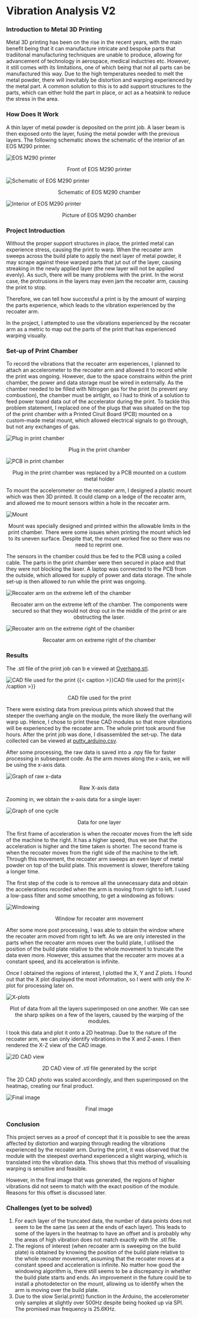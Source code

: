 # Vibration Analysis V2
### Introduction to Metal 3D Printing
Metal 3D printing has been on the rise in the recent years, with the main benefit being that it can manufacture intricate and bespoke parts that tradiitonal manufacturing techniques are unable to produce, allowing for advancement of technology in aerospace, medical inductries etc.
However, it still comes with its limitations, one of which being that not all parts can be manufactured this way. Due to the high temperatures needed to melt the metal powder, there will inevitably be distortion and warping experienced by the metal part. A common solution to this is to add
support structures to the parts, which can either hold the part in place, or act as a heatsink to reduce the stress in the area.

### How Does It Work
A thin layer of metal powder is deposited on the print job. A laser beam is then exposed onto the layer, fusing the metal powder with the previous layers.
The following schematic shows the schematic of the interior of an EOS M290 printer.

![EOS M290 printer](<./Photos/EOS M290.jpeg>)
<figcaption align = "center">Front of EOS M290 printer</figcaption>

![Schematic of EOS M290 printer](<./Photos/EOSM290 schematic.png>)
<figcaption align = "center">Schematic of EOS M290 chamber</figcaption>

![Interior of EOS M290 printer](<./Photos/M290 interior.png>)
<figcaption align = "center">Picture of EOS M290 chamber</figcaption>

### Project Introduction
Without the proper support structures in place, the printed metal can experience stress, causing the print to warp. When the recoater arm sweeps across the build plate to apply the next layer of metal powder, it may scrape against these warped parts that jut out of the layer, causing streaking in the newly applied layer (the new layer will not be applied evenly).
As such, there will be many problems with the print. In the worst case, the protrusions in the layers may even jam the recoater arm, causing the print to stop.

Therefore, we can tell how successful a print is by the amount of warping the parts experience, which leads to the vibration experienced by the recoater arm.

In the project, I attempted to use the vibrations experienced by the recoater arm as a metric to map out the parts of the print that has experienced warping visually.

### Set-up of Print Chamber 

To record the vibrations that the recoater arm experiences, I planned to attach an accelerometer to the recoater arm and allowed it to record while the print was ongoing. However, due to the space constrains within the print chamber, the power and data storage must be wired in externally.
As the chamber needed to be filled with Nitrogen gas for the print (to prevent any combustion), the chamber must be airtight, so I had to think of a solution to feed power toand data out of the accelerator during the print.
To tackle this problem statement, I replaced one of the plugs that was situated on the top of the print chamber with a Printed Ciruit Board (PCB) mounted on a custom-made metal mount, which allowed electrical signals to go through, but not any exchanges of gas.

![Plug in print chamber](<./Photos/Plug.png>)
<figcaption align = "center">Plug in the print chamber</figcaption>

![PCB in print chamber](<./Photos/PCB.png>)
<figcaption align = "center">Plug in the print chamber was replaced by a PCB mounted on a custom metal holder</figcaption>

To mount the accelerometer on the recoater arm, I designed a plastic mount which was then 3D printed. It could clamp on a ledge of the recoater arm, and allowed me to mount sensors within a hole in the recoater arm.

![Mount](<./Photos/Mount.png>)
<figcaption align = "center">Mount was specially designed and printed within the allowable limits in the print chamber. There were some issues when printing the mount which led to its uneven surface. Despite that, the mount worked fine so there was no need to reprint one.</figcaption>

The sensors in the chamber could thus be fed to the PCB using a coiled cable. The parts in the print chamber were then secured in place and that they were not blocking the laser. A laptop was connected to the PCB from the outside, which allowed for supply of power and data storage. The whole set-up is then allowed to run while the print was ongoing.

![Recoater arm on the extreme left of the chamber](<./Photos/Arm on left.png>)
<figcaption align = "center">Recoater arm on the extreme left of the chamber. The components were secured so that they would not drop out in the middle of the print or are obstructing the laser.</figcaption>

![Recoater arm on the extreme right of the chamber](<./Photos/Arm on right.png>)
<figcaption align = "center">Recoater arm on extreme right of the chamber</figcaption>

### Results

The .stl file of the print job can b e viewed at [Overhang.stl](<./Photos/Overhang.stl>).

![CAD file used for the print](<./Photos/CAD_file.png>)
{{< caption >}}CAD file used for the print{{< /caption >}}
<figcaption align = "center">CAD file used for the print</figcaption>


There were existing data from previous prints which showed that the steeper the overhang angle on the module, the more likely the overhang will warp up. Hence, I chose to print these CAD modules so that more vibrations will be experienced by the recoater arm.
The whole print took around five hours. After the print job was done, I disassembled the set-up. The data collected can be viewed at [putty_arduino.csv](<./putty_arduino.csv>).

After some processing, the raw data is saved into a .npy file for faster processing in subsequent code. As the arm moves along the x-axis, we will be using the x-axis data.

![Graph of raw x-data](<./Photos/Raw image graph.png>)
<figcaption align = "center">Raw X-axis data</figcaption>

Zooming in, we obtain the x-axis data for a single layer:

![Graph of one cycle](<./Photos/One cycle.png>)
<figcaption align = "center">Data for one layer</figcaption>

The first frame of acceleration is when the recoater moves from the left side of the machine to the right. It has a higher speed, thus we see that the acceleration is higher and the time taken is shorter. The second frame is when the recoater moves from the right side of the 
machine to the left. Through this movement, the recoater arm sweeps an even layer of metal powder on top of the build plate. This movement is slower, therefore taking a longer time.

The first step of the code is to remove all the unnecessary data and obtain the accelerations recorded when the arm is moving from right to left. I used a low-pass filter and some smoothing, to get a windowing as follows:

![Windowing](<./Photos/Windowing.png>)
<figcaption align = "center">Window for recoater arm movement</figcaption>

After some more post processing, I was able to obtain the window where the recoater arm moved from right to left. As we are only interested in the parts when the recoater arm moves over the build plate, I utilised the position of the build plate relative to the whole movement to truncate the data even more. However,
this assumes that the recoater arm moves at a constant speed, and its acceleration is infinite.

Once I obtained the regions of interest, I plotted the X, Y and Z plots. I found out that the X plot displayed the most information, so I went with only the X-plot for processing later on.

![X-plots](<./Photos/X-axis plot.png>)
<figcaption align = "center">Plot of data from all the layers superimposed on one another. We can see the sharp spikes on a few of the layers, caused by the warping of the modules. 
</figcaption>

I took this data and plot it onto a 2D heatmap. Due to the nature of the recoater arm, we can only identify vibrations in the X and Z-axes. I then rendered the X-Z view of the CAD image.

![2D CAD view](<./Photos/2D-cadview.png>)
<figcaption align = "center">2D CAD view of .stl file generated by the script</figcaption>

The 2D CAD photo was scaled accordingly, and then superimposed on the heatmap, creating our final product.

![Final image](<./Photos/Final image.png>)
<figcaption align = "center">Final image</figcaption>

### Conclusion
This project serves as a proof of concept that it is possible to see the areas affected by distortion and warping through reading the vibrations experienced by the recoater arm. During the print, it was observed that the module with the steepest overhand experienced a slight warping, which is translated into the vibration data. This shows that this method of visualising warping is sensitive and feasible.

However, in the final image that was generated, the regions of higher vibrations did not seem to match with the exact position of the module. Reasons for this offset is discussed later.

### Challenges (yet to be solved)
1. For each layer of the truncated data, the number of data points does not seem to be the same (as seen at the ends of each layer). This leads to some of the layers in the heatmap to have an offset and is probably why the areas of high vibration does not match exactly with the .stl file.
2. The regions of interest (when recoater arm is sweeping on the build plate) is obtained by knowing the position of the build plate relative to the whole recoater movement, assuming that the recoater moves at a constant speed and acceleration is infinite. No matter how good the windowing algorithm is, there still seems to be a discrepancy in whether the build plate starts and ends. An improvement in the future could be to install a photodetector on the mount, allowing us to identify when the arm is moving over the build plate.
3. Due to the slow Serial.print() function in the Arduino, the accelerometer only samples at slightly over 500Hz despite being hooked up via SPI. The promised max frequency is 25.6KHz.